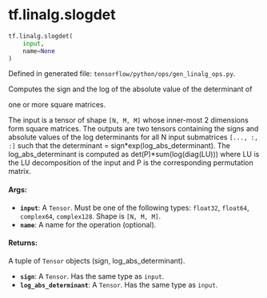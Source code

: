 <div itemscope itemtype="http://developers.google.com/ReferenceObject">
<meta itemprop="name" content="tf.linalg.slogdet" />
<meta itemprop="path" content="Stable" />
</div>

# tf.linalg.slogdet

``` python
tf.linalg.slogdet(
    input,
    name=None
)
```



Defined in generated file: `tensorflow/python/ops/gen_linalg_ops.py`.

Computes the sign and the log of the absolute value of the determinant of

one or more square matrices.

The input is a tensor of shape `[N, M, M]` whose inner-most 2 dimensions
form square matrices. The outputs are two tensors containing the signs and
absolute values of the log determinants for all N input submatrices
`[..., :, :]` such that the determinant = sign*exp(log_abs_determinant).
The log_abs_determinant is computed as det(P)*sum(log(diag(LU))) where LU
is the LU decomposition of the input and P is the corresponding
permutation matrix.

#### Args:

* <b>`input`</b>: A `Tensor`. Must be one of the following types: `float32`, `float64`, `complex64`, `complex128`.
    Shape is `[N, M, M]`.
* <b>`name`</b>: A name for the operation (optional).


#### Returns:

A tuple of `Tensor` objects (sign, log_abs_determinant).

* <b>`sign`</b>: A `Tensor`. Has the same type as `input`.
* <b>`log_abs_determinant`</b>: A `Tensor`. Has the same type as `input`.